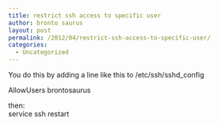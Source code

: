 ```yaml
---
title: restrict ssh access to specific user
author: bronto saurus
layout: post
permalink: /2012/04/restrict-ssh-access-to-specific-user/
categories:
  - Uncategorized
---
```

You do this by adding a line like this to /etc/ssh/sshd_config

AllowUsers brontosaurus

then:  
service ssh restart